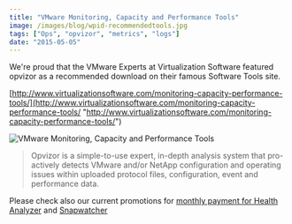 ```yaml
---
title: "VMware Monitoring, Capacity and Performance Tools"
image: /images/blog/wpid-recommendedtools.jpg
tags: ["Ops", "opvizor", "metrics", "logs"]
date: "2015-05-05"
---
```


We're proud that the VMware Experts at Virtualization Software featured opvizor as a recommended download on their famous Software Tools site.

[http://www.virtualizationsoftware.com/monitoring-capacity-performance-tools/](http://www.virtualizationsoftware.com/monitoring-capacity-performance-tools/ "http://www.virtualizationsoftware.com/monitoring-capacity-performance-tools/")

![VMware Monitoring, Capacity and Performance Tools](/images/blog/wpid-recommendedtools.jpg)

> Opvizor is a simple-to-use expert, in-depth analysis system that pro-actively detects VMware and/or NetApp configuration and operating issues within uploaded protocol files, configuration, event and performance data.

Please check also our current promotions for [monthly payment for Health Analyzer](https://www.opvizor.com/editions "monthly payment for Health Analyzer") and [Snapwatcher](http://www.snapwatcher.com "Snapwatcher")
